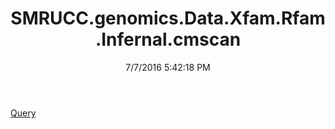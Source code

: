 ﻿---
title: SMRUCC.genomics.Data.Xfam.Rfam.Infernal.cmscan
date: 7/7/2016 5:42:18 PM
---

[Query](T-SMRUCC.genomics.Data.Xfam.Rfam.Infernal.cmscan.Query.html)
